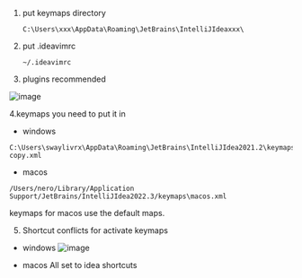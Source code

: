 1. put keymaps directory 
   
   ```shell
   C:\Users\xxx\AppData\Roaming\JetBrains\IntelliJIdeaxxx\
   ```

2. put .ideavimrc
   
   ```shell
   ~/.ideavimrc
   ```

3. plugins recommended

![image](https://user-images.githubusercontent.com/74446305/208458268-9923ca90-7fb5-4d23-8a05-44282aecb140.png)


4.keymaps you need to put it in
- windows
```shell
C:\Users\swaylivrx\AppData\Roaming\JetBrains\IntelliJIdea2021.2\keymaps\Windows copy.xml
```

- macos
```shell
/Users/nero/Library/Application Support/JetBrains/IntelliJIdea2022.3/keymaps\macos.xml
```
keymaps for macos use the default maps.


5. Shortcut conflicts for activate keymaps
- windows ![image](https://user-images.githubusercontent.com/74446305/208460674-f8b03f3e-30f4-4659-9b22-2bacbf62873f.png)

- macos All set to idea shortcuts
